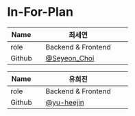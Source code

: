 # In-For-Plan

| Name    |                                        |최세연                              |                                      |                                    |
| ------- | --------------------------------------------- | ------------------------------------ | --------------------------------------------- | --------------------------------------- |
| role    |                 |Backend & Frontend                          |                                  |  |
| Github  |  |[@Seyeon_Choi](https://github.com/barabobBOB)  |  |  |


| Name    |                                        |유희진                              |                                      |                                    |
| ------- | --------------------------------------------- | ------------------------------------ | --------------------------------------------- | --------------------------------------- |
| role    |                 |Backend & Frontend                          |                                  |  |
| Github  |  |[@yu-heejin ](https://github.com/yu-heejin)  |  |  |
